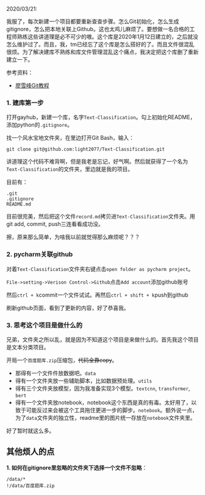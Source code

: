 2020/03/21:

我服了，每次新建一个项目都要重新查查步骤。怎么Git初始化，怎么生成gitignore，怎么把本地关联上Github。这也太鸡儿麻烦了。要想做一名合格的工程师熟练这些讲道理是必不可少的嗷。这个库是2020年1月12日建立的，之后就没怎么维护过了。而且，我，tm已经忘了这个库是怎么搭好的了。而且文件很混乱很烦。为了解决建库不熟练和库文件管理混乱这个痛点，我决定把这个库删了重新建立一下。

参考资料：

- [廖雪峰Git教程](https://www.liaoxuefeng.com/wiki/896043488029600)

### **1. 建库第一步**

打开gayhub，新建一个库，名字`Text-Classification`。勾上初始化README，添加python的`.gitignore`。

找一个风水宝地文件夹，在里边打开Git Bash，输入：

`git clone git@github.com:light2077/Text-Classification.git`

讲道理这个代码不难背啊，但是我老是忘记，好气啊。然后就获得了一个名为`Text-Classification`的文件夹，里边就是我的项目。

目前有：

```
.git
.gitignore
README.md
```

目前很完美，然后把这个文件`record.md`拷贝进`Text-Classification`文件夹。用git add, commit, push三连看看成功没。

擦，原来那么简单，为啥我以前就觉得那么麻烦呢？？？

### **2. pycharm关联github**

对着`Text-Classification`文件夹右键点击`open folder as pycharm project`。

`File->setting->Verison Control->Github`点击`Add account`添加github账号

然后`ctrl + k`commit一个文件试试。再然后`ctrl + shift + k`push到github

刷新github页面，看到了更新的内容，好了恭喜我。

### 3. 思考这个项目是做什么的

兄弟，文件夹之所以乱，就是因为不知道这个项目是来做什么的。首先我这个项目是文本分类项目。

开局一个`百度题库.zip`压缩包，~~代码全靠copy~~。

- 那得有一个文件件放数据吧。`data`
- 得有一个文件夹放一些辅助脚本，比如数据预处理。`utils`
- 得有三个文件夹放模型，因为我准备实现3个模型。`textcnn`, `transformer`, `bert`
- 得有一个文件夹放notebook，notebook这个东西是真的有毒。太好用了，以致于可能反过来会被这个工具拖住更进一步的脚步。`notebook`。额外说一点，为了`data`文件夹的独立性，readme里的图片统一存放在`notebook`文件夹里。

好了暂时就这么多。





## 其他烦人的点

**1. 如何在gitignore里忽略的文件夹下选择一个文件不忽略**：

```
/data/*
!/data/百度题库.zip
```

